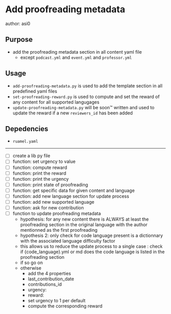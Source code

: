 # Add proofreading metadata

author: asi0

## Purpose

- add the proofreading metadata section in all content yaml file
  - except `podcast.yml` and `event.yml` and `professor.yml`

## Usage

- `add-proofreading-metadata.py` is used to add the template section in all predefined yaml files
- `set-proofreading-reward.py` is used to compute and set the reward of any content for all supported langugages
- `update-proofreading-metadata.py` will be soon™ written and used to update the reward if a new `reviewers_id` has been added

## Depedencies

- `ruamel.yaml`

---

- [ ] create a lib py file
- [ ] function: set urgency to value
- [ ] function: compute reward
- [ ] function: print the reward
- [ ] function: print the urgency
- [ ] function: print state of proofreading
- [ ] function: get specific data for given content and language
- [ ] function: add new language section for update process
- [ ] function: add new supported language
- [ ] function: ask for new contribution
- [ ] function to update proofreading metadata
  - hypothesis: for any new content there is ALWAYS at least the proofreading section in the original language with the author mentionned as the first proofreading
  - hypothesis 2: only check for code language present is a dictionnary with the associated language difficulty factor
  - this allows us to reduce the update process to a single case : check if {code_language}.yml or md does the code language is listed in the proofreading section
  - if so go on
  - otherwise
    - add the 4 properties
    - last_contribution_date
    - contributions_id
    - urgency:
    - reward:
    - set urgency to 1 per default
    - compute the corresponding reward

